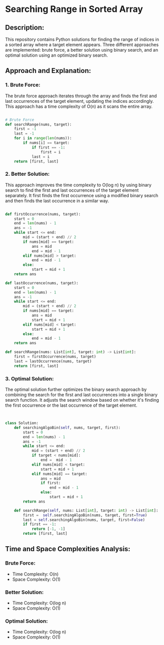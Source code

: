 # Searching Range in Sorted Array

## Description:
This repository contains Python solutions for finding the range of indices in a sorted array where a target element appears. Three different approaches are implemented: brute force, a better solution using binary search, and an optimal solution using an optimized binary search.

## Approach and Explanation:

### 1. Brute Force:
The brute force approach iterates through the array and finds the first and last occurrences of the target element, updating the indices accordingly. This approach has a time complexity of O(n) as it scans the entire array.

```python

# Brute Force
def searchRange(nums, target):
    first = -1
    last = -1
    for i in range(len(nums)):
        if nums[i] == target:
            if first == -1:
                first = i
            last = i
    return [first, last]

```

### 2. Better Solution:
This approach improves the time complexity to O(log n) by using binary search to find the first and last occurrences of the target element separately. It first finds the first occurrence using a modified binary search and then finds the last occurrence in a similar way.

```python

def firstOccurrence(nums, target):
    start = 0
    end = len(nums) - 1
    ans = -1
    while start <= end:
        mid = (start + end) // 2
        if nums[mid] == target:
            ans = mid
            end = mid - 1
        elif nums[mid] > target:
            end = mid - 1
        else:
            start = mid + 1
    return ans

def lastOccurrence(nums, target):
    start = 0
    end = len(nums) - 1
    ans = -1
    while start <= end:
        mid = (start + end) // 2
        if nums[mid] == target:
            ans = mid
            start = mid + 1
        elif nums[mid] < target:
            start = mid + 1
        else:
            end = mid - 1
    return ans

def searchRange(nums: List[int], target: int) -> List[int]:
    first = firstOccurrence(nums, target)
    last = lastOccurrence(nums, target)
    return [first, last]


```

### 3. Optimal Solution:
The optimal solution further optimizes the binary search approach by combining the search for the first and last occurrences into a single binary search function. It adjusts the search window based on whether it's finding the first occurrence or the last occurrence of the target element.

```python


class Solution:
    def searchingAlgoBin(self, nums, target, first):
        start = 0
        end = len(nums) - 1
        ans = -1
        while start <= end:
            mid = (start + end) // 2 
            if target < nums[mid]:
                end =  mid - 1
            elif nums[mid] < target:
                start = mid + 1
            elif nums[mid] == target:
                ans = mid
                if first:
                    end = mid - 1
                else:
                    start = mid + 1
        return ans

    def searchRange(self, nums: List[int], target: int) -> List[int]:
        first =  self.searchingAlgoBin(nums, target, first=True)
        last = self.searchingAlgoBin(nums, target, first=False)
        if first == -1:
            return [-1, -1]
        return [first, last]


```

## Time and Space Complexities Analysis:

### Brute Force:
- Time Complexity: O(n)
- Space Complexity: O(1)

### Better Solution:
- Time Complexity: O(log n)
- Space Complexity: O(1)

### Optimal Solution:
- Time Complexity: O(log n)
- Space Complexity: O(1)
